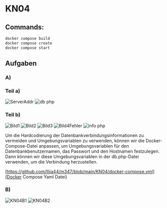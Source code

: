 # KN04

## Commands:

```dockerfile
docker compose build
docker compose create
docker compose start
 ``` 

## Aufgaben
### A)
### Teil a)
![ServerAddr](https://github.com/Ilija44/m347/assets/113606362/6a3c2082-ffc7-4f50-b6c2-20e8d230dea5)
![db php](https://github.com/Ilija44/m347/assets/113606362/f5d4582e-90d8-4c89-ad79-0eaac3a1ae2c)


### Teil b)
![Bild1](https://github.com/Ilija44/m347/assets/113606362/57ae13bd-d9aa-4955-9fd2-30fac1656fa4)
![Bild2](https://github.com/Ilija44/m347/assets/113606362/9bc713a0-91d3-4376-8826-b5203b24169e)
![Bild3](https://github.com/Ilija44/m347/assets/113606362/85ff07bd-1620-447e-a6d2-39df02f90a01)
![Bild4Fehler](https://github.com/Ilija44/m347/assets/113606362/188c6be1-00c1-4ed8-a552-69c5ecf4ea03)
![info php](https://github.com/Ilija44/m347/assets/113606362/6886a8b9-18b8-4210-aa0c-82b800c9a0b7)

Um die Hardcodierung der Datenbankverbindungsinformationen zu vermeiden und Umgebungsvariablen zu verwenden, können wir die Docker-Compose-Datei anpassen, um Umgebungsvariablen für den Datenbankbenutzernamen, das Passwort und den Hostnamen festzulegen. Dann können wir diese Umgebungsvariablen in der db.php-Datei verwenden, um die Verbindung herzustellen.

[https://github.com/Ilija44/m347/blob/main/KN04/docker-compose.yml](Docker Compose Yaml Datei)


### B)
![KN04B1](https://github.com/Ilija44/m347/assets/113606362/b22759e3-ba5a-427d-b761-7e50763ddddd)
![KN04B2](https://github.com/Ilija44/m347/assets/113606362/4e5d0ff1-bab3-4957-a4d7-53bce7d160f3)










  
  




